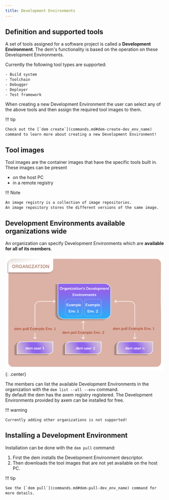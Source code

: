 ```yaml
---
title: Development Environments
---
```


## Definition and supported tools

A set of tools assigned for a software project is called a **Development Environment**.
The dem's functionality is based on the operation on these Development Environments.

Currently the following tool types are supported:

    - Build system
    - Toolchain
    - Debugger
    - Deployer
    - Test framework

When creating a new Development Environment the user can select any of the above tools and then 
assign the required tool images to them. 

!!! tip

    Check out the [`dem create`](commands.md#dem-create-dev_env_name) command to learn more about creating a new Development Environment!

## Tool images

Tool images are the container images that have the specific tools built in. These images can be 
present

- on the host PC
- in a remote registry

!!! Note

    An image registry is a collection of image repositories.
    An image repository stores the different versions of the same image.

## Development Environments available organizations wide

An organization can specify Development Environments which are **available for all of its members**. 

![organization](wp-content/organization.png){: .center}

The members can list the available Development Environments in the organization with the 
`dem list --all --env` command.  
By default the dem has the axem registry registered. The Development Environments provided by axem
can be installed for free.

!!! warning

    Currently adding other organizations is not supported!

## Installing a Development Environment

Installation can be done with the `dem pull` command:

1. First the dem installs the Development Environment descriptor.
2. Then downloads the tool images that are not yet available on the host PC.

!!! tip

    See the [`dem pull`](commands.md#dem-pull-dev_env_name) command for more details.
